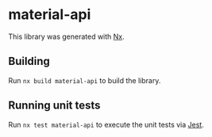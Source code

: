 # material-api

This library was generated with [Nx](https://nx.dev).

## Building

Run `nx build material-api` to build the library.

## Running unit tests

Run `nx test material-api` to execute the unit tests via [Jest](https://jestjs.io).
